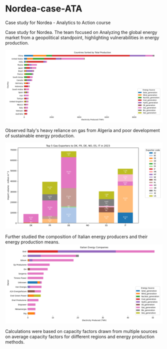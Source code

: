 # Nordea-case-ATA
Case study for Nordea - Analytics to Action course

Case study for Nordea.
The team focused on Analyzing the global energy market from a geopolitical standpoint,
highlighting vulnerabilities in energy production.

![Top 20 Energy producers (Estimates)](Figures/Countries_sorted_production.png)

Observed Italy's heavy reliance on gas from Algeria and poor development of sustainable energy production.

![Import to selected European countries, by their import partner.](Figures/Import_by_partner.png)

Further studied the composition of Italian energy producers and their energy production means.
![Decomposition of Italian Energy companies energy production (Estimates)](Figures/Italian_energy_companies.png)

Calculations were based on capacity factors drawn from multiple sources on average capacity factors for diifferent regions and energy production methods.

